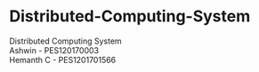 # Distributed-Computing-System
Distributed Computing System <br>
Ashwin - PES120170003 <br>
Hemanth C - PES1201701566
